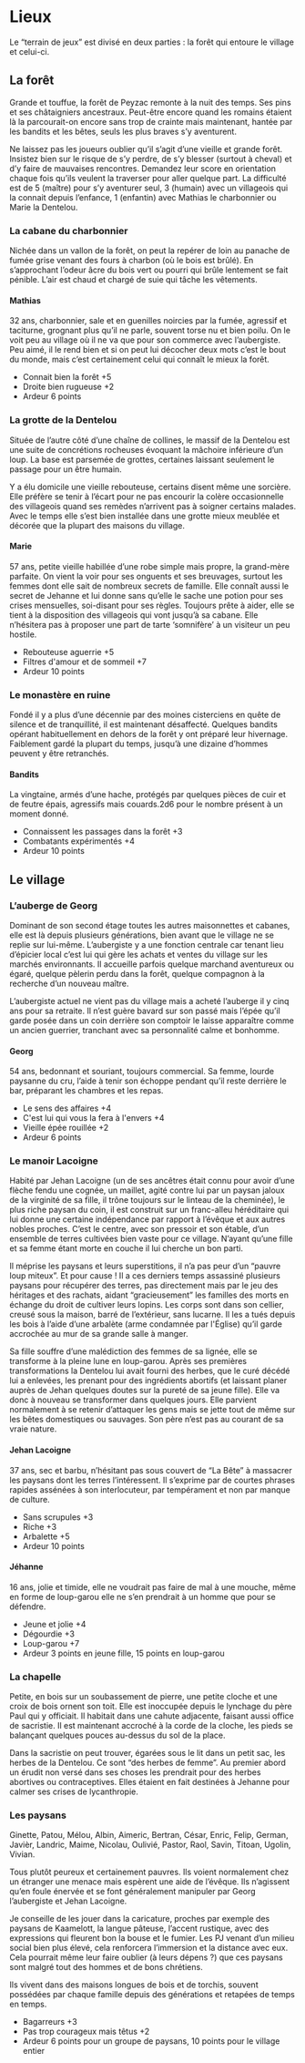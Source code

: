 # Lieux

Le “terrain de jeux” est divisé en deux parties : la forêt qui entoure le village et celui-ci.

## La forêt

Grande et touffue, la forêt de Peyzac remonte à la nuit des temps. Ses pins et ses châtaigniers ancestraux. Peut-être encore quand les romains étaient là la parcourait-on encore sans trop de crainte mais maintenant, hantée par les bandits et les bêtes, seuls les plus braves s’y aventurent.

Ne laissez pas les joueurs oublier qu’il s’agit d’une vieille et grande forêt. Insistez bien sur le risque de s’y perdre, de s’y blesser (surtout à cheval) et d’y faire de mauvaises rencontres. Demandez leur score en orientation chaque fois qu’ils veulent la traverser pour aller quelque part. La difficulté est de 5 (maître) pour s’y aventurer seul, 3 (humain) avec un villageois qui la connait depuis l’enfance, 1 (enfantin) avec Mathias le charbonnier ou Marie la Dentelou.

### La cabane du charbonnier

Nichée dans un vallon de la forêt, on peut la repérer de loin au panache de fumée grise venant des fours à charbon (où le bois est brûlé). En s’approchant l’odeur âcre du bois vert ou pourri qui brûle lentement se fait pénible. L’air est chaud et chargé de suie qui tâche les vêtements.

#### Mathias

32 ans, charbonnier, sale et en guenilles noircies par la fumée, agressif et taciturne, grognant plus qu’il ne parle, souvent torse nu et bien poilu.
On le voit peu au village où il ne va que pour son commerce avec l’aubergiste. Peu aimé, il le rend bien et si on peut lui décocher deux mots c’est le bout du monde, mais c’est certainement celui qui connaît le mieux la forêt.

* Connait bien la forêt +5
* Droite bien rugueuse +2
* Ardeur 6 points

### La grotte de la Dentelou

Située de l’autre côté d’une chaîne de collines, le massif de la Dentelou est une suite de concrétions rocheuses évoquant la mâchoire inférieure d’un loup. La base est parsemée de grottes, certaines laissant seulement le passage pour un être humain.

Y a élu domicile une vieille rebouteuse, certains disent même une sorcière. Elle préfère se tenir à l’écart pour ne pas encourir la colère occasionnelle des villageois quand ses remèdes n’arrivent pas à soigner certains malades. Avec le temps elle s’est bien installée dans une grotte mieux meublée et décorée que la plupart des maisons du village.

#### Marie

57 ans, petite vieille habillée d’une robe simple mais propre, la grand-mère parfaite.
On vient la voir pour ses onguents et ses breuvages, surtout les femmes dont elle sait de nombreux secrets de famille. Elle connaît aussi le secret de Jehanne et lui donne sans qu’elle le sache une potion pour ses crises mensuelles, soi-disant pour ses règles. Toujours prête à aider, elle se tient à la disposition des villageois qui vont jusqu’à sa cabane. Elle n’hésitera pas à proposer une part de tarte ‘somnifère’ à un visiteur un peu hostile.

* Rebouteuse aguerrie +5
* Filtres d'amour et de sommeil +7
* Ardeur 10 points

### Le monastère en ruine

Fondé il y a plus d’une décennie par des moines cisterciens en quête de silence et de tranquillité, il est maintenant désaffecté. Quelques bandits opérant habituellement en dehors de la forêt y ont préparé leur hivernage. Faiblement gardé la plupart du temps, jusqu’à une dizaine d’hommes peuvent y être retranchés.

#### Bandits
La vingtaine, armés d’une hache, protégés par quelques pièces de cuir et de feutre épais, agressifs mais couards.2d6 pour le nombre présent à un moment donné.

* Connaissent les passages dans la forêt +3
* Combatants expérimentés +4
* Ardeur 10 points

## Le village

### L’auberge de Georg

Dominant de son second étage toutes les autres maisonnettes et cabanes, elle est là depuis plusieurs générations, bien avant que le village ne se replie sur lui-même. L’aubergiste y a une fonction centrale car tenant lieu d’épicier local c’est lui qui gère les achats et ventes du village sur les marchés environnants. Il accueille parfois quelque marchand aventureux ou égaré, quelque pèlerin perdu dans la forêt, quelque compagnon à la recherche d’un nouveau maître.

L’aubergiste actuel ne vient pas du village mais a acheté l’auberge il y cinq ans pour sa retraite. Il n’est guère bavard sur son passé mais l’épée qu’il garde posée dans un coin derrière son comptoir le laisse apparaître comme un ancien guerrier, tranchant avec sa personnalité calme et bonhomme.

#### Georg

54 ans, bedonnant et souriant, toujours commercial.
Sa femme, lourde paysanne du cru, l’aide à tenir son échoppe pendant qu’il reste derrière le bar, préparant les chambres et les repas.

* Le sens des affaires +4
* C'est lui qui vous la fera à l'envers +4
* Vieille épée rouillée +2
* Ardeur 6 points

### Le manoir Lacoigne

Habité par Jehan Lacoigne (un de ses ancêtres était connu pour avoir d’une flèche fendu une cognée, un maillet, agité contre lui par un paysan jaloux de la virginité de sa fille, il trône toujours sur le linteau de la cheminée), le plus riche paysan du coin, il est construit sur un franc-alleu héréditaire qui lui donne une certaine indépendance par rapport à l’évêque et aux autres nobles proches. C’est le centre, avec son pressoir et son étable, d’un ensemble de terres cultivées bien vaste pour ce village. N’ayant qu’une fille et sa femme étant morte en couche il lui cherche un bon parti.

Il méprise les paysans et leurs superstitions, il n’a pas peur d’un “pauvre loup miteux”. Et pour cause ! Il a ces derniers temps assassiné plusieurs paysans pour récupérer des terres, pas directement mais par le jeu des héritages et des rachats, aidant “gracieusement” les familles des morts en échange du droit de cultiver leurs lopins. Les corps sont dans son cellier, creusé sous la maison, barré de l’extérieur, sans lucarne. Il les a tués depuis les bois à l’aide d’une arbalète (arme condamnée par l'Église) qu’il garde accrochée au mur de sa grande salle à manger.

Sa fille souffre d’une malédiction des femmes de sa lignée, elle se transforme à la pleine lune en loup-garou. Après ses premières transformations la Dentelou lui avait fourni des herbes, que le curé décédé lui a enlevées, les prenant pour des ingrédients abortifs (et laissant planer auprès de Jehan quelques doutes sur la pureté de sa jeune fille). Elle va donc à nouveau se transformer dans quelques jours. Elle parvient normalement à se retenir d’attaquer les gens mais se jette tout de même sur les bêtes domestiques ou sauvages. Son père n’est pas au courant de sa vraie nature.

#### Jehan Lacoigne

37 ans, sec et barbu, n’hésitant pas sous couvert de “La Bête” à massacrer les paysans dont les terres l’intéressent.
Il s’exprime par de courtes phrases rapides assénées à son interlocuteur, par tempérament et non par manque de culture.

* Sans scrupules +3
* Riche +3
* Arbalette +5
* Ardeur 10 points

#### Jéhanne

16 ans, jolie et timide, elle ne voudrait pas faire de mal à une mouche, même en forme de loup-garou elle ne s’en prendrait à un homme que pour se défendre.

* Jeune et jolie +4
* Dégourdie +3
* Loup-garou +7
* Ardeur 3 points en jeune fille, 15 points en loup-garou

### La chapelle

Petite, en bois sur un soubassement de pierre, une petite cloche et une croix de bois ornent son toit. Elle est inoccupée depuis le lynchage du père Paul qui y officiait. Il habitait dans une cahute adjacente, faisant aussi office de sacristie. Il est maintenant accroché à la corde de la cloche, les pieds se balançant quelques pouces au-dessus du sol de la place.

Dans la sacristie on peut trouver, égarées sous le lit dans un petit sac, les herbes de la Dentelou. Ce sont “des herbes de femme”. Au premier abord un érudit non versé dans ses choses les prendrait pour des herbes abortives ou contraceptives. Elles étaient en fait destinées à Jehanne pour calmer ses crises de lycanthropie.

### Les paysans

Ginette, Patou, Mélou, Albin, Aimeric, Bertran, César, Enric, Felip, German, Javièr, Landric, Maime, Nicolau, Oulivié, Pastor, Raol, Savin, Titoan, Ugolin, Vivian.

Tous plutôt peureux et certainement pauvres. Ils voient normalement chez un étranger une menace mais espèrent une aide de l’évêque. Ils n’agissent qu’en foule énervée et se font généralement manipuler par Georg l’aubergiste et Jehan Lacoigne.

Je conseille de les jouer dans la caricature, proches par exemple des paysans de Kaamelott, la langue pâteuse, l’accent rustique, avec des expressions qui fleurent bon la bouse et le fumier. Les PJ venant d’un milieu social bien plus élevé, cela renforcera l’immersion et la distance avec eux. Cela pourrait même leur faire oublier (à leurs dépens ?) que ces paysans sont malgré tout des hommes et de bons chrétiens.

Ils vivent dans des maisons longues de bois et de torchis, souvent possédées par chaque famille depuis des générations et retapées de temps en temps.


* Bagarreurs +3
* Pas trop courageux mais têtus +2
* Ardeur 6 points pour un groupe de paysans, 10 points pour le village entier

